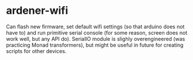 # ardener-wifi

Can flash new firmware, set default wifi settings (so that arduino does not have to) and run primitive serial console (for some reason, screen does not work well, but any API do). SerialIO module is slighly overengineered (was practicing Monad transformers), but might be useful in future for creating scripts for other devices.

